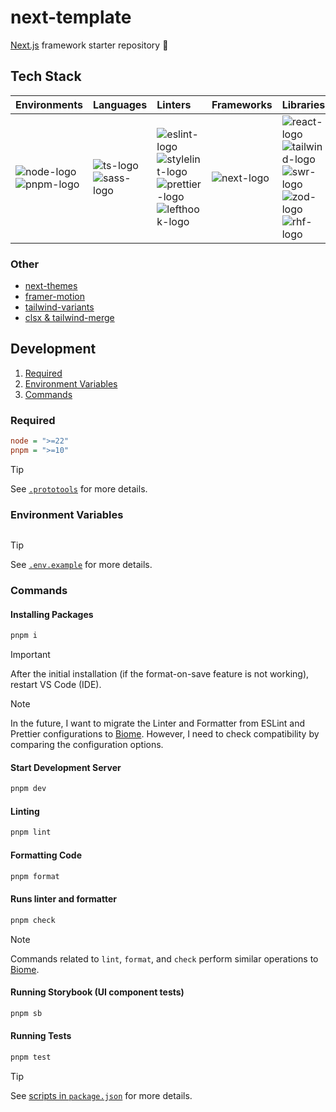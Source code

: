 # next-template

[Next.js](https://github.com/vercel/next.js) framework starter repository 🐢

## Tech Stack

| Environments                 | Languages                  | Linters                                                                     | Frameworks   | Libraries                                                                      | Testing                             | CI/CD                 |
| :--------------------------- | :------------------------- | :-------------------------------------------------------------------------- | :----------- | :----------------------------------------------------------------------------- | :---------------------------------- | :-------------------- |
| ![node-logo]<br>![pnpm-logo] | ![ts-logo]<br>![sass-logo] | ![eslint-logo]<br>![stylelint-logo]<br>![prettier-logo]<br>![lefthook-logo] | ![next-logo] | ![react-logo]<br>![tailwind-logo]<br>![swr-logo]<br>![zod-logo]<br>![rhf-logo] | ![vitest-logo]<br>![storybook-logo] | ![githubactions-logo] |

[node-logo]: https://img.shields.io/badge/-Node.js-5FA04E.svg?logo=nodedotjs&style=flat&logoColor=ffffff
[pnpm-logo]: https://img.shields.io/badge/-pnpm-F69220.svg?logo=npm&style=flat&logoColor=ffffff
[ts-logo]: https://img.shields.io/badge/-TypeScript-3178C6.svg?logo=typescript&style=flat&logoColor=ffffff
[sass-logo]: https://img.shields.io/badge/-Sass-CC6699.svg?logo=sass&style=flat&logoColor=ffffff
[eslint-logo]: https://img.shields.io/badge/-ESLint-4B32C3.svg?logo=eslint&style=flat&logoColor=ffffff
[stylelint-logo]: https://img.shields.io/badge/-Stylelint-263238.svg?logo=stylelint&style=flat&logoColor=ffffff
[prettier-logo]: https://img.shields.io/badge/-Prettier-F7B93E.svg?logo=prettier&style=flat&logoColor=000000
[lefthook-logo]: https://img.shields.io/badge/-Lefthook-FF1E1E.svg?logo=lefthook&style=flat&logoColor=ffffff
[next-logo]: https://img.shields.io/badge/-Next.js-000000.svg?logo=nextdotjs&style=flat&logoColor=ffffff
[react-logo]: https://img.shields.io/badge/-React-61DAFB.svg?logo=react&style=flat&logoColor=000000
[tailwind-logo]: https://img.shields.io/badge/-Tailwind%20CSS-06B6D4.svg?logo=tailwindcss&style=flat&logoColor=ffffff
[swr-logo]: https://img.shields.io/badge/-SWR-000000.svg?logo=swr&style=flat&logoColor=ffffff
[zod-logo]: https://img.shields.io/badge/-Zod-3E67B1.svg?logo=zod&style=flat&logoColor=ffffff
[rhf-logo]: https://img.shields.io/badge/-React%20Hook%20Form-EC5990.svg?logo=reacthookform&style=flat&logoColor=ffffff
[vitest-logo]: https://img.shields.io/badge/-Vitest-6E9F18.svg?logo=vitest&style=flat&logoColor=ffffff
[storybook-logo]: https://img.shields.io/badge/-Storybook-FF4785.svg?logo=storybook&style=flat&logoColor=ffffff
[githubactions-logo]: https://img.shields.io/badge/-GitHub%20Actions-2088FF.svg?logo=githubactions&style=flat&logoColor=ffffff

### Other

- [next-themes](https://github.com/pacocoursey/next-themes)
- [framer-motion](https://www.framer.com/motion)
- [tailwind-variants](https://www.tailwind-variants.org)
- [clsx & tailwind-merge](./src/utils/cn.ts)

## Development

1. [Required](#required)
2. [Environment Variables](#environment-variables)
3. [Commands](#commands)

### Required

```ini
node = ">=22"
pnpm = ">=10"
```

> [!TIP]
>
> See [`.prototools`](./.prototools) for more details.

### Environment Variables

```ini

```

> [!TIP]
>
> See [`.env.example`](./.env.example) for more details.

### Commands

#### Installing Packages

```sh
pnpm i
```

> [!IMPORTANT]
>
> After the initial installation (if the format-on-save feature is not working), restart VS Code (IDE).

> [!NOTE]
>
> In the future, I want to migrate the Linter and Formatter from ESLint and Prettier configurations to [Biome](https://biomejs.dev). However, I need to check compatibility by comparing the configuration options.

#### Start Development Server

```sh
pnpm dev
```

#### Linting

```sh
pnpm lint
```

#### Formatting Code

```sh
pnpm format
```

#### Runs linter and formatter

```sh
pnpm check
```

> [!NOTE]
>
> Commands related to `lint`, `format`, and `check` perform similar operations to [Biome](https://biomejs.dev/reference/cli/#biome-check).

#### Running Storybook (UI component tests)

```sh
pnpm sb
```

#### Running Tests

```sh
pnpm test
```

> [!TIP]
>
> See [scripts in `package.json`](./package.json) for more details.

